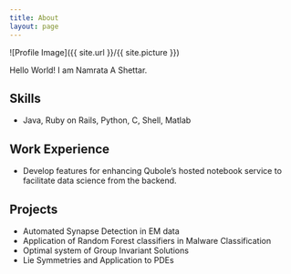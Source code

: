 ```yaml
---
title: About
layout: page
---
```

![Profile Image]({{ site.url }}/{{ site.picture }})

<p>Hello World! I am <span class="emphasize">Namrata A Shettar</span>.</p>

<p></p>

<h2>Skills</h2>

<ul class="Programming">
	<li>Java, Ruby on Rails, Python, C, Shell, Matlab</li>
</ul>

<h2>Work Experience</h2>

<ul class="Qubole">
	<li>Develop features for enhancing Qubole’s hosted notebook service to facilitate
data science from the backend.</li>
</ul>

<h2>Projects</h2>

<ul class="project-list">
	<li><a>Automated Synapse Detection in EM data</a></li>
	<li><a>Application of Random Forest classifiers in Malware Classification</a></li>
	<li><a>Optimal system of Group Invariant Solutions</a></li>
	<li><a>Lie Symmetries and Application to PDEs</a></li>
</ul>
